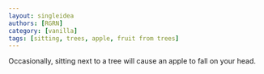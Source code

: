 ```yaml
---
layout: singleidea
authors: [RGRN]
category: [vanilla]
tags: [sitting, trees, apple, fruit from trees]
---
```

Occasionally, sitting next to a tree will cause an apple to fall on your head.
